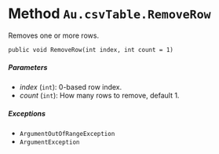 # Method `Au.csvTable.RemoveRow`

Removes one or more rows.

```
public void RemoveRow(int index, int count = 1)
```

##### Parameters

- *index*  (`int`):
    0-based row index.
- *count*  (`int`):
    How many rows to remove, default 1.

##### Exceptions

- `ArgumentOutOfRangeException`
- `ArgumentException`